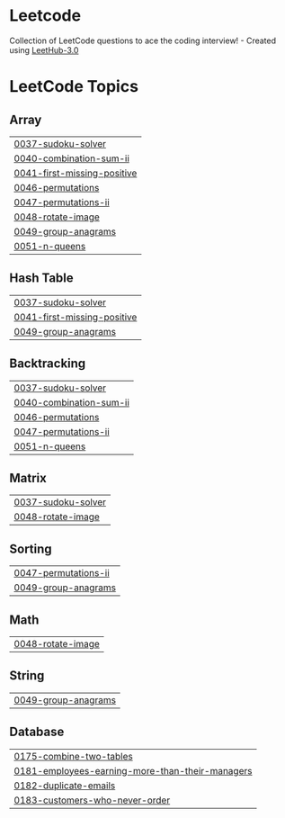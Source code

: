 # Leetcode
Collection of LeetCode questions to ace the coding interview! - Created using [LeetHub-3.0](https://github.com/raphaelheinz/LeetHub-3.0)

<!---LeetCode Topics Start-->
# LeetCode Topics
## Array
|  |
| ------- |
| [0037-sudoku-solver](https://github.com/teomz/Leetcode/tree/master/0037-sudoku-solver) |
| [0040-combination-sum-ii](https://github.com/teomz/Leetcode/tree/master/0040-combination-sum-ii) |
| [0041-first-missing-positive](https://github.com/teomz/Leetcode/tree/master/0041-first-missing-positive) |
| [0046-permutations](https://github.com/teomz/Leetcode/tree/master/0046-permutations) |
| [0047-permutations-ii](https://github.com/teomz/Leetcode/tree/master/0047-permutations-ii) |
| [0048-rotate-image](https://github.com/teomz/Leetcode/tree/master/0048-rotate-image) |
| [0049-group-anagrams](https://github.com/teomz/Leetcode/tree/master/0049-group-anagrams) |
| [0051-n-queens](https://github.com/teomz/Leetcode/tree/master/0051-n-queens) |
## Hash Table
|  |
| ------- |
| [0037-sudoku-solver](https://github.com/teomz/Leetcode/tree/master/0037-sudoku-solver) |
| [0041-first-missing-positive](https://github.com/teomz/Leetcode/tree/master/0041-first-missing-positive) |
| [0049-group-anagrams](https://github.com/teomz/Leetcode/tree/master/0049-group-anagrams) |
## Backtracking
|  |
| ------- |
| [0037-sudoku-solver](https://github.com/teomz/Leetcode/tree/master/0037-sudoku-solver) |
| [0040-combination-sum-ii](https://github.com/teomz/Leetcode/tree/master/0040-combination-sum-ii) |
| [0046-permutations](https://github.com/teomz/Leetcode/tree/master/0046-permutations) |
| [0047-permutations-ii](https://github.com/teomz/Leetcode/tree/master/0047-permutations-ii) |
| [0051-n-queens](https://github.com/teomz/Leetcode/tree/master/0051-n-queens) |
## Matrix
|  |
| ------- |
| [0037-sudoku-solver](https://github.com/teomz/Leetcode/tree/master/0037-sudoku-solver) |
| [0048-rotate-image](https://github.com/teomz/Leetcode/tree/master/0048-rotate-image) |
## Sorting
|  |
| ------- |
| [0047-permutations-ii](https://github.com/teomz/Leetcode/tree/master/0047-permutations-ii) |
| [0049-group-anagrams](https://github.com/teomz/Leetcode/tree/master/0049-group-anagrams) |
## Math
|  |
| ------- |
| [0048-rotate-image](https://github.com/teomz/Leetcode/tree/master/0048-rotate-image) |
## String
|  |
| ------- |
| [0049-group-anagrams](https://github.com/teomz/Leetcode/tree/master/0049-group-anagrams) |
## Database
|  |
| ------- |
| [0175-combine-two-tables](https://github.com/teomz/Leetcode/tree/master/0175-combine-two-tables) |
| [0181-employees-earning-more-than-their-managers](https://github.com/teomz/Leetcode/tree/master/0181-employees-earning-more-than-their-managers) |
| [0182-duplicate-emails](https://github.com/teomz/Leetcode/tree/master/0182-duplicate-emails) |
| [0183-customers-who-never-order](https://github.com/teomz/Leetcode/tree/master/0183-customers-who-never-order) |
<!---LeetCode Topics End-->
